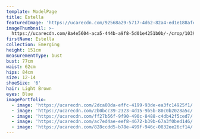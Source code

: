```yaml
---
template: ModelPage
title: Estella
featuredImage: 'https://ucarecdn.com/92568a29-5717-4d62-82a4-ed1e188afe70/'
imageThumbnail: >-
  https://ucarecdn.com/8a4e5604-aca5-444b-a9f8-5d01e4251b0b/-/crop/1039x1465/705,18/-/preview/
firstName: Estella
collection: Emerging
height: 151cm
measurementType: bust
bust: 77cm
waist: 62cm
hips: 84cm
size: 12-14
shoeSize: '6'
hair: Light Brown
eyes: Blue
imagePortfolio:
  - image: 'https://ucarecdn.com/2dca00da-effc-4199-93de-ea3fc14925f1/'
  - image: 'https://ucarecdn.com/2b0bcc39-2323-4d15-9b5b-80c0b2028a5c/'
  - image: 'https://ucarecdn.com/ff27b56f-9f90-490c-8488-c4db42f5ced7/'
  - image: 'https://ucarecdn.com/ac7ed4ae-eef8-4672-b39b-67a3f0bed146/'
  - image: 'https://ucarecdn.com/828ccdd5-b78e-499f-946c-0832ee26cf14/'
---
```



